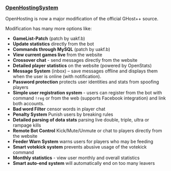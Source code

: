 ### [OpenHostingSystem](http://ohsystem.net/)

OpenHosting is now a major modification of the official GHost++ source.

Modification has many more options like:
* **GameList-Patch** (patch by uakf.b)
* **Update statistics** directly from the bot
* **Commands through MySQL** (patch by uakf.b)
* **View current games live** from the website
* **Crossover chat** - send messages directly from the website
* **Detailed player statistics** on the website (powered by OpenStats)
* **Message System** (inbox) – save messages offline and displays them when the user is online (with notification).
* **Password protection** protects user identities and stats from spoofing players
* **Simple user registration system** - users can register from the bot with command `!reg` or from the web (supports Facebook integration) and link both accounts.
* **Bad word Filter** censor words in player chat
* **Penalty System** Punish users by breaking rules
* **Detailed parsing of dota stats** parsing live double, triple, ultra or rampage kills
* **Remote Bot Control** Kick/Mute/Unmute or chat to players directly from the website
* **Feeder Warn System** warns users for players who may be feeding
* **Smart votekick system** prevents abusive usage of the votekick command
* **Monthly statistics** - view user monthly and overall statistics
* **Smart auto-end system** will automatically end on too many leavers
